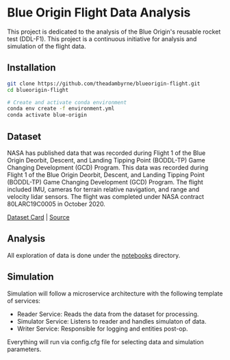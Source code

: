 # Blue Origin Flight Data Analysis

This project is dedicated to the analysis of the Blue Origin's reusable rocket test (DDL-F1). This project is a continuous initiative for analysis and simulation of the flight data.

## Installation

```bash
git clone https://github.com/theadambyrne/blueorigin-flight.git
cd blueorigin-flight

# Create and activate conda environment
conda env create -f environment.yml
conda activate blue-origin
```

## Dataset

NASA has published data that was recorded during Flight 1 of the Blue Origin Deorbit, Descent, and Landing Tipping Point (BODDL-TP) Game Changing Development (GCD) Program. This data was recorded during Flight 1 of the Blue Origin Deorbit, Descent, and Landing Tipping Point (BODDL-TP) Game Changing Development (GCD) Program. The flight included IMU, cameras for terrain relative navigation, and range and velocity lidar sensors. The flight was completed under NASA contract 80LARC19C0005 in October 2020.

[Dataset Card](DATASET.txt) | [Source](https://www.kaggle.com/datasets/kazushiadachi/blue-origins-reusable-rocket-test-ddlf1/data)

## Analysis

All exploration of data is done under the [notebooks](notebooks) directory.

## Simulation

Simulation will follow a microservice architecture with the following template of services:

- Reader Service: Reads the data from the dataset for processing.
- Simulator Service: Listens to reader and handles simulaton of data.
- Writer Service: Responsible for logging and entities post-op.

Everything will run via config.cfg file for selecting data and simulation parameters.